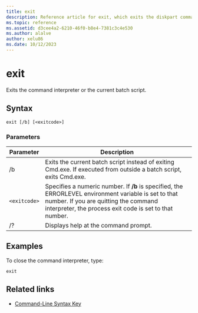 ```yaml
---
title: exit
description: Reference article for exit, which exits the diskpart command interpreter.
ms.topic: reference
ms.assetid: d3cee4a2-6210-46f0-b8e4-7381c3c4e530
ms.author: alalve
author: xelu86
ms.date: 10/12/2023
---
```


# exit



Exits the command interpreter or the current batch script.

## Syntax

```
exit [/b] [<exitcode>]
```

### Parameters

| Parameter | Description |
| --------- | ----------- |
| /b | Exits the current batch script instead of exiting Cmd.exe. If executed from outside a batch script, exits Cmd.exe. |
| `<exitcode>` | Specifies a numeric number. If **/b** is specified, the ERRORLEVEL environment variable is set to that number. If you are quitting the command interpreter, the process exit code is set to that number. |
| /? | Displays help at the command prompt. |

## Examples

To close the command interpreter, type:

```
exit
```

## Related links

- [Command-Line Syntax Key](command-line-syntax-key.md)
